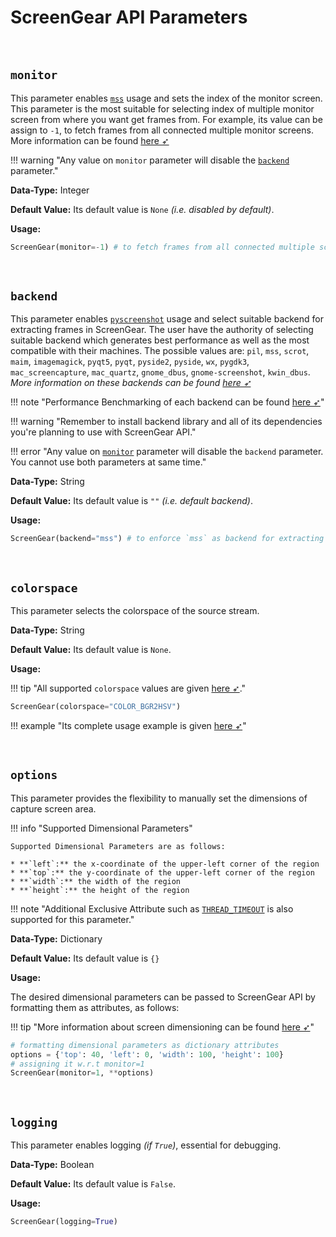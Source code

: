 <!--
===============================================
vidgear library source-code is deployed under the Apache 2.0 License:

Copyright (c) 2019 Abhishek Thakur(@abhiTronix) <abhi.una12@gmail.com>

Licensed under the Apache License, Version 2.0 (the "License");
you may not use this file except in compliance with the License.
You may obtain a copy of the License at

   http://www.apache.org/licenses/LICENSE-2.0

Unless required by applicable law or agreed to in writing, software
distributed under the License is distributed on an "AS IS" BASIS,
WITHOUT WARRANTIES OR CONDITIONS OF ANY KIND, either express or implied.
See the License for the specific language governing permissions and
limitations under the License.
===============================================
-->

# ScreenGear API Parameters 

&thinsp;

## **`monitor`**

This parameter enables [`mss`](https://github.com/BoboTiG/python-mss) usage and sets the index of the monitor screen. This parameter is the most suitable for selecting index of multiple monitor screen from where you want get frames from. For example, its value can be assign to `-1`, to fetch frames from all connected multiple monitor screens. More information can be found [here ➶](https://python-mss.readthedocs.io/examples.html#a-screen-shot-to-grab-them-all)

!!! warning "Any value on `monitor` parameter  will disable the [`backend`](#backend) parameter."

**Data-Type:** Integer

**Default Value:** Its default value is `None` _(i.e. disabled by default)_.

**Usage:**

```python
ScreenGear(monitor=-1) # to fetch frames from all connected multiple screens
```

&nbsp;

## **`backend`**

This parameter enables [`pyscreenshot`](https://github.com/BoboTiG/python-mss) usage and select suitable backend for extracting frames in ScreenGear. The user have the authority of selecting suitable backend which generates best performance as well as the most compatible with their machines. The possible values are: `pil`, `mss`, `scrot`, `maim`, `imagemagick`, `pyqt5`, `pyqt`, `pyside2`, `pyside`, `wx`, `pygdk3`, `mac_screencapture`, `mac_quartz`, `gnome_dbus`, `gnome-screenshot`, `kwin_dbus`. *More information on these backends can be found [here ➶](https://github.com/ponty/pyscreenshot)*

!!! note "Performance Benchmarking of each backend can be found [here ➶](https://github.com/ponty/pyscreenshot#performance)"

!!! warning "Remember to install backend library and all of its dependencies you're planning to use with ScreenGear API."

!!! error "Any value on [`monitor`](#monitor) parameter will disable the `backend` parameter. You cannot use both parameters at same time."

**Data-Type:** String

**Default Value:** Its default value is `""` _(i.e. default backend)_.

**Usage:**

```python
ScreenGear(backend="mss") # to enforce `mss` as backend for extracting frames.
```

&nbsp;

## **`colorspace`**

This parameter selects the colorspace of the source stream. 

**Data-Type:** String

**Default Value:** Its default value is `None`. 

**Usage:**

!!! tip "All supported `colorspace` values are given [here ➶](../../../bonus/colorspace_manipulation/)."

```python
ScreenGear(colorspace="COLOR_BGR2HSV")
```

!!! example "Its complete usage example is given [here ➶](../usage/#using-screengear-with-direct-colorspace-manipulation)"

&nbsp;


## **`options`** 

This parameter provides the flexibility to manually set the dimensions of capture screen area. 

!!! info "Supported Dimensional Parameters"

	Supported Dimensional Parameters are as follows: 

	* **`left`:** the x-coordinate of the upper-left corner of the region
	* **`top`:** the y-coordinate of the upper-left corner of the region
	* **`width`:** the width of the region
	* **`height`:** the height of the region

!!! note "Additional Exclusive Attribute such as [`THREAD_TIMEOUT`](../../camgear/advanced/source_params/#exclusive-camgear-parameters) is also supported for this parameter."


**Data-Type:** Dictionary

**Default Value:** Its default value is `{}` 

**Usage:**

The desired dimensional parameters can be passed to ScreenGear API by formatting them as attributes, as follows:

!!! tip "More information about screen dimensioning can be found [here ➶](https://python-mss.readthedocs.io/api.html#mss.tools.mss.base.MSSMixin.monitors)"

```python
# formatting dimensional parameters as dictionary attributes
options = {'top': 40, 'left': 0, 'width': 100, 'height': 100}
# assigning it w.r.t monitor=1
ScreenGear(monitor=1, **options)
```

&nbsp;

## **`logging`**

This parameter enables logging _(if `True`)_, essential for debugging. 

**Data-Type:** Boolean

**Default Value:** Its default value is `False`.

**Usage:**

```python
ScreenGear(logging=True)
```

&nbsp;